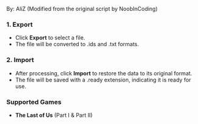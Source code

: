 By: AliZ (Modified from the original script by NoobInCoding) 
### 1. **Export**  
- Click **Export** to select a file.  
- The file will be converted to .ids and .txt formats.

### 2. **Import**  
- After processing, click **Import** to restore the data to its original format.  
- The file will be saved with a .ready extension, indicating it is ready for use.


### Supported Games
- **The Last of Us** (Part I & Part II)
